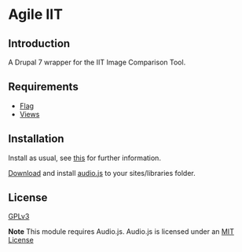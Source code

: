 # Agile IIT
## Introduction

A Drupal 7 wrapper for the IIT Image Comparison Tool.

## Requirements

* [Flag](https://www.drupal.org/project/flag)
* [Views](https://github.com/islandora/tuque)

## Installation

Install as usual, see [this](https://drupal.org/documentation/install/modules-themes/modules-7) for further information.

[Download](http://kolber.github.com/audiojs/audiojs.zip) and install [audio.js](http://kolber.github.io/audiojs/) to your sites/libraries folder.  


## License

[GPLv3](http://www.gnu.org/licenses/gpl-3.0.txt)

**Note** This module requires Audio.js. Audio.js is licensed under an [MIT License](http://opensource.org/licenses/mit-license.php)